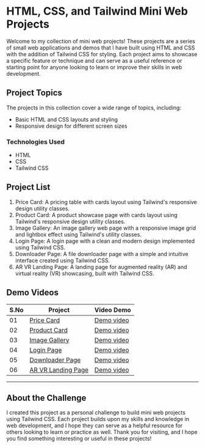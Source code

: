 # HTML, CSS, and Tailwind Mini Web Projects

Welcome to my collection of mini web projects! These projects are a series of small web applications and demos that I have built using HTML and CSS with the addition of Tailwind CSS for styling. Each project aims to showcase a specific feature or technique and can serve as a useful reference or starting point for anyone looking to learn or improve their skills in web development.

## Project Topics

The projects in this collection cover a wide range of topics, including:

- Basic HTML and CSS layouts and styling
- Responsive design for different screen sizes

### Technologies Used

- HTML
- CSS
- Tailwind CSS

## Project List

1. Price Card: A pricing table with cards layout using Tailwind's responsive design utility classes.
2. Product Card: A product showcase page with cards layout using Tailwind's responsive design utility classes.
3. Image Gallery: An image gallery web page with a responsive image grid and lightbox effect using Tailwind's utility classes.
4. Login Page: A login page with a clean and modern design implemented using Tailwind CSS.
5. Downloader Page: A file downloader page with a simple and intuitive interface created using Tailwind CSS.
6. AR VR Landing Page: A landing page for augmented reality (AR) and virtual reality (VR) showcasing, built with Tailwind CSS.

## Demo Videos

| S.No | Project                                                                                  | Video Demo                                                                                                                        |
| ---- | ---------------------------------------------------------------------------------------- | -------------------------------------------------------------------------------------------------------------------------------- |
| 01   | [Price Card](https://github.com/dhanushtheijas08/responsive-design-using-tailwindCSS/tree/main/001.Price%20Card)         | [Demo video](https://www.linkedin.com/posts/dhanush-theijas_css-html-project-activity-7039264545407680513-lcDZ)                 |
| 02   | [Product Card](https://github.com/dhanushtheijas08/responsive-design-using-tailwindCSS/tree/main/002.Product%20Card)     | [Demo video](https://www.linkedin.com/posts/dhanush-theijas_webdevelopment-css-html-activity-7039997623285518336-siIE)          |
| 03   | [Image Gallery](https://github.com/dhanushtheijas08/responsive-design-using-tailwindCSS/tree/main/003.Image%20Gallery) | [Demo video](https://www.linkedin.com/posts/dhanush-theijas_design-css-html-activity-7040700627101835264-KWcz)                  |
| 04   | [Login Page](https://github.com/dhanushtheijas08/responsive-design-using-tailwindCSS/tree/main/004.Login%20Page)       | [Demo video](https://www.linkedin.com/feed/update/urn:li:activity:7041405388151230464/)                                         |
| 05   | [Downloader Page](https://github.com/dhanushtheijas08/responsive-design-using-tailwindCSS/tree/main/005.Downloader%20Page) | [Demo video](https://www.linkedin.com/feed/update/urn:li:activity:7043633328117137408/)                                       |
| 06   | [AR VR Landing Page](https://github.com/dhanushtheijas08/responsive-design-using-tailwindCSS/tree/main/006.AR%20VR%20Landing%20Page) | [Demo video](https://www.linkedin.com/feed/update/urn:li:activity:7044285006109642755/)                                     |

---

## About the Challenge

I created this project as a personal challenge to build mini web projects using Tailwind CSS. Each project builds upon my skills and knowledge in web development, and I hope they can serve as a helpful resource for others looking to learn or practice as well. Thank you for visiting, and I hope you find something interesting or useful in these projects!

